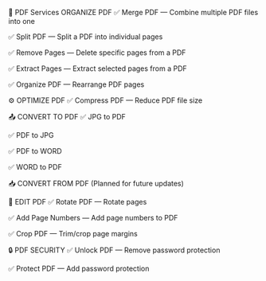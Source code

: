 📁 PDF Services
ORGANIZE PDF
✅ Merge PDF — Combine multiple PDF files into one

✅ Split PDF — Split a PDF into individual pages

✅ Remove Pages — Delete specific pages from a PDF

✅ Extract Pages — Extract selected pages from a PDF

✅ Organize PDF — Rearrange PDF pages

⚙️ OPTIMIZE PDF
✅ Compress PDF — Reduce PDF file size

📤 CONVERT TO PDF
✅ JPG to PDF

✅ PDF to JPG

✅ PDF to WORD

✅ WORD to PDF

📥 CONVERT FROM PDF
(Planned for future updates)

📝 EDIT PDF
✅ Rotate PDF — Rotate pages

✅ Add Page Numbers — Add page numbers to PDF

✅ Crop PDF — Trim/crop page margins

🔒 PDF SECURITY
✅ Unlock PDF — Remove password protection

✅ Protect PDF — Add password protection

